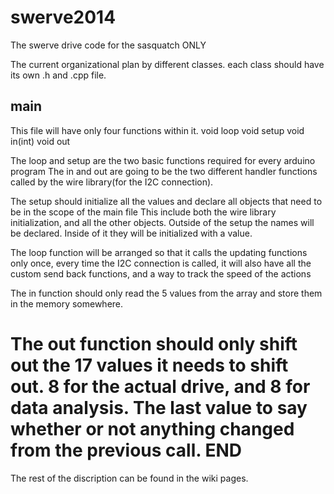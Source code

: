 swerve2014
==========

The swerve drive code for the sasquatch ONLY

The current organizational plan by different classes.
each class should have its own .h and .cpp file.

main
----
This file will have only four functions within it.
void loop
void setup
void in(int)
void out

The loop and setup are the two basic functions required for every arduino program
The in and out are going to be the two different handler functions called by the wire library(for the I2C connection).

The setup should initialize all the values and declare all objects that need to be in the scope of the main file
This include both the wire library initialization, and all the other objects. Outside of the setup the names will be declared.
Inside of it they will be initialized with a value.

The loop function will be arranged so that it calls the updating functions only once, every time the I2C connection is called, it will also have all the custom send back functions, and a way to track the speed of the actions

The in function should only read the 5 values from the array and store them in the memory somewhere.

The out function should only shift out the 17 values it needs to shift out. 8 for the actual drive, and 8 for data analysis. The last value to say whether or not anything changed from the previous call.
END
===
The rest of the discription can be found in the wiki pages.


